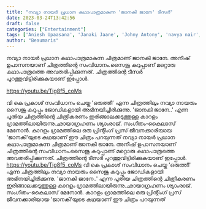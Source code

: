 ```yaml
---
title: "നവ്യാ നായര്‍ പ്രധാന കഥാപാത്രമാകുന്ന 'ജാനകി ജാനേ' ടീസര്‍"
date: 2023-03-24T13:42:56
draft: false
categories: ["Entertainment"]
tags: ['Aniesh Upaasana', 'Janaki Jaane', 'Johny Antony', 'navya nair', 'Official Teaser', 'saiju kurup']
author: "Beaumaris"
---
```


നവ്യാ നായര്‍ പ്രധാന കഥാപാത്രമാകുന്ന ചിത്രമാണ് ജാനകി ജാനേ. അനീഷ് ഉപാസനയാണ് ചിത്രത്തിന്റെ സംവിധാനം.സൈജു കുറുപ്പാണ് മറ്റൊരു കഥാപാത്രത്തെ അവതരിപ്പിക്കുന്നത്. ചിത്രത്തിന്റെ ടീസര്‍ പുറത്തുവിട്ടിരിക്കുകയാണ് ഇപ്പോള്‍.

https://youtu.be/Tig8f5_coMs

വി കെ പ്രകാശ് സംവിധാനം ചെയ്ത 'ഒരുത്തീ' എന്ന ചിത്രത്തിലും നവ്യാ നായരും സൈജു കുറുപ്പും ജോഡികളായി അഭിനയിച്ചിരിക്കുന്നു. 'ജാനകി ജാനേ..' എന്ന പുതിയ ചിത്രത്തിന്റെ ചിത്രീകരണം ഇരിങ്ങാലക്കടുത്തുള്ള കാറളം ഗ്രാമത്തിലായിരുന്നു.ഛായാഗ്രഹണം ശ്യാംരാജ്. സംഗീതം-കൈലാസ് മേനോന്‍. കാറളം ഗ്രാമത്തിലെ ഒരു പ്രിന്റിംഗ് പ്രസ് ജീവനക്കാരിയായ 'ജാനകി'യുടെ കഥയാണ് ഈ ചിത്രം പറയുന്നത്
നവ്യാ നായര്‍ പ്രധാന കഥാപാത്രമാകുന്ന ചിത്രമാണ് ജാനകി ജാനേ. അനീഷ് ഉപാസനയാണ് ചിത്രത്തിന്റെ സംവിധാനം.സൈജു കുറുപ്പാണ് മറ്റൊരു കഥാപാത്രത്തെ അവതരിപ്പിക്കുന്നത്. ചിത്രത്തിന്റെ ടീസര്‍ പുറത്തുവിട്ടിരിക്കുകയാണ് ഇപ്പോള്‍. https://youtu.be/Tig8f5_coMs വി കെ പ്രകാശ് സംവിധാനം ചെയ്ത 'ഒരുത്തീ' എന്ന ചിത്രത്തിലും നവ്യാ നായരും സൈജു കുറുപ്പും ജോഡികളായി അഭിനയിച്ചിരിക്കുന്നു. 'ജാനകി ജാനേ..' എന്ന പുതിയ ചിത്രത്തിന്റെ ചിത്രീകരണം ഇരിങ്ങാലക്കടുത്തുള്ള കാറളം ഗ്രാമത്തിലായിരുന്നു.ഛായാഗ്രഹണം ശ്യാംരാജ്. സംഗീതം-കൈലാസ് മേനോന്‍. കാറളം ഗ്രാമത്തിലെ ഒരു പ്രിന്റിംഗ് പ്രസ് ജീവനക്കാരിയായ 'ജാനകി'യുടെ കഥയാണ് ഈ ചിത്രം പറയുന്നത്
